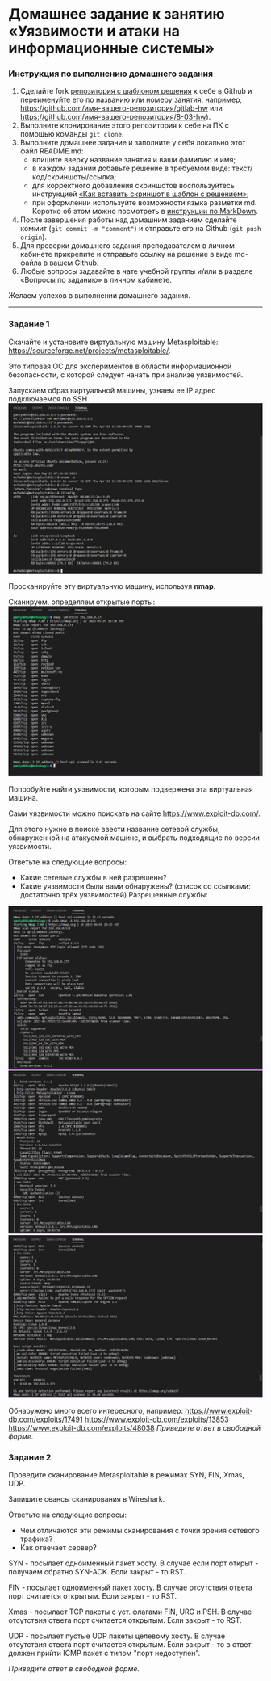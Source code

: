 # Домашнее задание к занятию «Уязвимости и атаки на информационные системы»

### Инструкция по выполнению домашнего задания

1. Сделайте fork [репозитория c шаблоном решения](https://github.com/netology-code/sys-pattern-homework) к себе в Github и переименуйте его по названию или номеру занятия, например, https://github.com/имя-вашего-репозитория/gitlab-hw или https://github.com/имя-вашего-репозитория/8-03-hw).
2. Выполните клонирование этого репозитория к себе на ПК с помощью команды `git clone`.
3. Выполните домашнее задание и заполните у себя локально этот файл README.md:
   - впишите вверху название занятия и ваши фамилию и имя;
   - в каждом задании добавьте решение в требуемом виде: текст/код/скриншоты/ссылка;
   - для корректного добавления скриншотов воспользуйтесь инструкцией [«Как вставить скриншот в шаблон с решением»](https://github.com/netology-code/sys-pattern-homework/blob/main/screen-instruction.md);
   - при оформлении используйте возможности языка разметки md. Коротко об этом можно посмотреть в [инструкции по MarkDown](https://github.com/netology-code/sys-pattern-homework/blob/main/md-instruction.md).
4. После завершения работы над домашним заданием сделайте коммит (`git commit -m "comment"`) и отправьте его на Github (`git push origin`).
5. Для проверки домашнего задания преподавателем в личном кабинете прикрепите и отправьте ссылку на решение в виде md-файла в вашем Github.
6. Любые вопросы задавайте в чате учебной группы и/или в разделе «Вопросы по заданию» в личном кабинете.

Желаем успехов в выполнении домашнего задания.

------

### Задание 1

Скачайте и установите виртуальную машину Metasploitable: https://sourceforge.net/projects/metasploitable/.

Это типовая ОС для экспериментов в области информационной безопасности, с которой следует начать при анализе уязвимостей.

Запускаем образ виртуальной машины, узнаем ее IP адрес подключаемся по SSH.
![alt text for screen readers](/img/13.1-1.jpg "Text to show on mouseover")

Просканируйте эту виртуальную машину, используя **nmap**.

Сканируем, определяем открытые порты:
![alt text for screen readers](/img/13.1-2.jpg "Text to show on mouseover")

Попробуйте найти уязвимости, которым подвержена эта виртуальная машина.

Сами уязвимости можно поискать на сайте https://www.exploit-db.com/.

Для этого нужно в поиске ввести название сетевой службы, обнаруженной на атакуемой машине, и выбрать подходящие по версии уязвимости.

Ответьте на следующие вопросы:

- Какие сетевые службы в ней разрешены?
- Какие уязвимости были вами обнаружены? (список со ссылками: достаточно трёх уязвимостей)
Разрешенные службы:

![alt text for screen readers](/img/nmap-A1.jpg "Text to show on mouseover")
![alt text for screen readers](/img/nmap-A2.jpg "Text to show on mouseover")
![alt text for screen readers](/img/nmap-A3.jpg "Text to show on mouseover")

Обнаружено много всего интересного, например:
https://www.exploit-db.com/exploits/17491
https://www.exploit-db.com/exploits/13853
https://www.exploit-db.com/exploits/48038
*Приведите ответ в свободной форме.*  

### Задание 2

Проведите сканирование Metasploitable в режимах SYN, FIN, Xmas, UDP.

Запишите сеансы сканирования в Wireshark.

Ответьте на следующие вопросы:

- Чем отличаются эти режимы сканирования с точки зрения сетевого трафика?
- Как отвечает сервер?

SYN - посылает одноименный пакет хосту. В случае если порт открыт - получаем обратно SYN-ACK. Если закрыт - то RST.

FIN - посылает одноименный пакет хосту. В случае отсутствия ответа порт считается открытым. Если закрыт - то RST.

Xmas - посылает TCP пакеты с уст. флагами FIN, URG и PSH. В случае отсутствия ответа порт считается открытым. Если закрыт - то RST.

UDP - посылает пустые UDP пакеты целевому хосту. В случае отсутствия ответа порт считается открытым. Если закрыт - то в ответ должен прийти ICMP пакет с типом "порт недоступен".

*Приведите ответ в свободной форме.*
